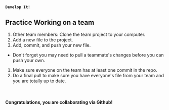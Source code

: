 #### `Develop It!`
##  Practice Working on a team

1. Other team members: Clone the team project to your computer.
1. Add a new file to the project.
1. Add, commit, and push your new file.
  - Don't forget you may need to pull a teammate's changes before you can push your own.
1. Make sure everyone on the team has at least one commit in the repo.
1. Do a final pull to make sure you have everyone's file from your team and you are totally up to date.
<br>

#### Congratulations, you are collaborating via Github!
